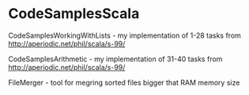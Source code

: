 # CodeSamplesScala


CodeSamplesWorkingWithLists -  my implementation of 1-28 tasks from http://aperiodic.net/phil/scala/s-99/

CodeSamplesArithmetic - my implementation of 31-40 tasks from http://aperiodic.net/phil/scala/s-99/

FileMerger - tool for megring sorted files bigger that RAM memory size

